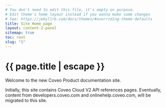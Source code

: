 ```yaml
---
# You don't need to edit this file, it's empty on purpose.
# Edit theme's home layout instead if you wanna make some changes
# See: https://jekyllrb.com/docs/themes/#overriding-theme-defaults
title: Site Home page
layout: content-2-panel
sitemap: true
toc: root
slug: "1"
---
```


# {{ page.title | escape }}

Welcome to the new Coveo Product documentation site. 

Initially, this site contains Coveo Cloud V2 API references pages. 
Eventually, content from developers.coveo.com and onlinehelp.coveo.com, will be migrated to this site.  